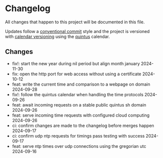 # Changelog

All changes that happen to this project will be documented in this file.

Updates follow a [conventional commit][commits] style and the project is
versioned with [calendar versioning][calver] using the [quintus][quintus]
calendar.

## Changes

- fix!: start the new year during nil period but align month january 2024-11-30
- fix: open the http port for web access without using a certificate 2024-10-12
- feat: write the current time and comparison to a webpage on domain 2024-09-28
- fix!: follow the quintus calendar when handling the time protocols 2024-09-26
- feat: await incoming requests on a stable public quintus sh domain 2024-09-26
- feat: serve incoming time requests with configured cloud computing 2024-09-26
- ci: confirm changes are made to the changelog before merges happen 2024-09-17
- ci: confirm udp ntp requests for timings pass testing with success 2024-09-17
- feat: serve ntp times over udp connections using the gregorian utc 2024-09-16

[calver]: https://calver.org
[commits]: https://www.conventionalcommits.org/en/v1.0.0/
[quintus]: https://api.o526.net/v1/calendar/today
